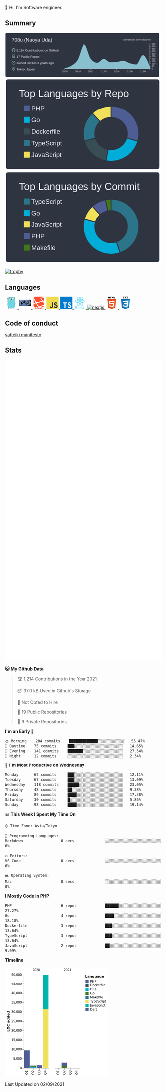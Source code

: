 :owl: Hi. I'm Software engineer.

## Summary
[![](https://raw.githubusercontent.com/708u/708u/main/profile-summary-card-output/nord_dark/0-profile-details.svg)](https://github.com/vn7n24fzkq/github-profile-summary-cards)
[![](https://raw.githubusercontent.com/708u/708u/main/profile-summary-card-output/nord_dark/1-repos-per-language.svg)](https://github.com/vn7n24fzkq/github-profile-summary-cards) [![](https://raw.githubusercontent.com/708u/708u/main/profile-summary-card-output/nord_dark/2-most-commit-language.svg)](https://github.com/vn7n24fzkq/github-profile-summary-cards)

[![trophy](https://github-profile-trophy.vercel.app/?username=708u&theme=nord)](https://github.com/ryo-ma/github-profile-trophy)

## Languages
<p align="left">
    <a href="https://golang.org" target="_blank">
        <img src="https://raw.githubusercontent.com/devicons/devicon/master/icons/go/go-original.svg" alt="go" width="40" height="40"/>
    </a>
    <a href="https://www.php.net" target="_blank">
        <img src="https://raw.githubusercontent.com/devicons/devicon/master/icons/php/php-original.svg" alt="php" width="40" height="40"/>
    </a>
     <a href="https://laravel.com/" target="_blank"> <img src="https://raw.githubusercontent.com/devicons/devicon/master/icons/laravel/laravel-plain-wordmark.svg" alt="laravel" width="40" height="40"/>
     </a>
    <a href="https://developer.mozilla.org/en-US/docs/Web/JavaScript" target="_blank">
        <img src="https://raw.githubusercontent.com/devicons/devicon/master/icons/javascript/javascript-original.svg" alt="javascript" width="40" height="40"/>
    </a>
    <a href="https://www.typescriptlang.org/" target="_blank">
        <img src="https://raw.githubusercontent.com/devicons/devicon/master/icons/typescript/typescript-original.svg" alt="typescript" width="40" height="40"/>
    </a>
    <a href="https://reactjs.org/" target="_blank">
        <img src="https://raw.githubusercontent.com/devicons/devicon/master/icons/react/react-original-wordmark.svg" alt="react" width="40" height="40"/>
    </a>
    <a href="https://nextjs.org/" target="_blank">
        <img src="https://iconape.com/wp-content/files/cf/353046/png/next-js-logo.png" alt="nextjs" width="40" height="40">
    </a>
    <a href="https://www.w3.org/html/" target="_blank">
        <img src="https://raw.githubusercontent.com/devicons/devicon/master/icons/html5/html5-original-wordmark.svg" alt="html5" width="40" height="40"/>
    </a>
    <a href="https://www.w3schools.com/css/" target="_blank">
        <img src="https://raw.githubusercontent.com/devicons/devicon/master/icons/css3/css3-original-wordmark.svg" alt="css3" width="40" height="40"/> </a> <a href="https://golang.org" target="_blank">
    </a>
</p>

## Code of conduct
<p>
    <a href="https://yatteiki.fm/manifesto" target="_blank">yatteiki manifesto</a>
</p>

## Stats
[![](https://github.com/708u/708u/blob/main/github-metrics.svg)]()

<!--START_SECTION:waka-->
**🐱 My Github Data**

> 🏆 1,214 Contributions in the Year 2021
 >
> 📦 37.0 kB Used in Github's Storage
 >
> 🚫 Not Opted to Hire
 >
> 📜 19 Public Repositories
 >
> 🔑 9 Private Repositories
 >
**I'm an Early 🐤**

```text
🌞 Morning    284 commits    █████████████░░░░░░░░░░░░   55.47%
🌆 Daytime    75 commits     ███░░░░░░░░░░░░░░░░░░░░░░   14.65%
🌃 Evening    141 commits    ███████░░░░░░░░░░░░░░░░░░   27.54%
🌙 Night      12 commits     ░░░░░░░░░░░░░░░░░░░░░░░░░   2.34%

```
📅 **I'm Most Productive on Wednesday**

```text
Monday       62 commits     ███░░░░░░░░░░░░░░░░░░░░░░   12.11%
Tuesday      67 commits     ███░░░░░░░░░░░░░░░░░░░░░░   13.09%
Wednesday    118 commits    █████░░░░░░░░░░░░░░░░░░░░   23.05%
Thursday     48 commits     ██░░░░░░░░░░░░░░░░░░░░░░░   9.38%
Friday       89 commits     ████░░░░░░░░░░░░░░░░░░░░░   17.38%
Saturday     30 commits     █░░░░░░░░░░░░░░░░░░░░░░░░   5.86%
Sunday       98 commits     ████░░░░░░░░░░░░░░░░░░░░░   19.14%

```


📊 **This Week I Spent My Time On**

```text
⌚︎ Time Zone: Asia/Tokyo

💬 Programming Languages:
Markdown                 0 secs              ░░░░░░░░░░░░░░░░░░░░░░░░░   0%

🔥 Editors:
VS Code                  0 secs              ░░░░░░░░░░░░░░░░░░░░░░░░░   0%

💻 Operating System:
Mac                      0 secs              ░░░░░░░░░░░░░░░░░░░░░░░░░   0%

```

**I Mostly Code in PHP**

```text
PHP                      6 repos             ██████░░░░░░░░░░░░░░░░░░░   27.27%
Go                       4 repos             ████░░░░░░░░░░░░░░░░░░░░░   18.18%
Dockerfile               3 repos             ███░░░░░░░░░░░░░░░░░░░░░░   13.64%
TypeScript               3 repos             ███░░░░░░░░░░░░░░░░░░░░░░   13.64%
JavaScript               2 repos             ██░░░░░░░░░░░░░░░░░░░░░░░   9.09%

```


**Timeline**

![Chart not found](https://raw.githubusercontent.com/708u/708u/main/charts/bar_graph.png)


 Last Updated on 02/09/2021
<!--END_SECTION:waka-->
